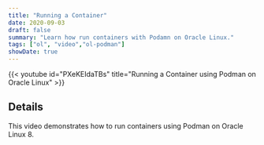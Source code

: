 ```yaml
---
title: "Running a Container"
date: 2020-09-03
draft: false
summary: "Learn how run containers with Podamn on Oracle Linux."
tags: ["ol", "video","ol-podman"]
showDate: true
---
```


{{< youtube id="PXeKEIdaTBs" title="Running a Container using Podman on Oracle Linux" >}}

## Details

This video demonstrates how to run containers using Podman on Oracle Linux 8.
